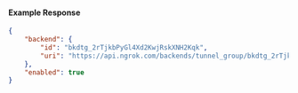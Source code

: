 <!-- Code generated for API Clients. DO NOT EDIT. -->

#### Example Response

```json
{
	"backend": {
		"id": "bkdtg_2rTjkbPyGl4Xd2KwjRskXNH2Kqk",
		"uri": "https://api.ngrok.com/backends/tunnel_group/bkdtg_2rTjkbPyGl4Xd2KwjRskXNH2Kqk"
	},
	"enabled": true
}
```
